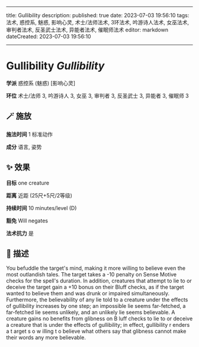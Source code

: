 
---
title: Gullibility
description: 
published: true
date: 2023-07-03 19:56:10
tags: 法术, 惑控系, 魅惑, 影响心灵, 术士/法师法术, 3环法术, 吟游诗人法术, 女巫法术, 审判者法术, 反圣武士法术, 异能者法术, 催眠师法术
editor: markdown
dateCreated: 2023-07-03 19:56:10

---

# **Gullibility** *Gullibility*

**学派** 惑控系 (魅惑) \[影响心灵\] 

**环位** 术士/法师 3, 吟游诗人 3, 女巫 3, 审判者 3, 反圣武士 3, 异能者 3, 催眠师 3

## 🪄 施放

**施法时间** 1 标准动作

**成分** 语言, 姿势

## ✨ 效果 

**目标** one creature 

**距离** 近距 (25尺+5尺/2等级)  

**持续时间** 10 minutes/level (D) 

**豁免** Will negates

**法术抗力** 是

## 📖 描述

You befuddle the target's mind, making it more willing to believe even the most outlandish tales. The target takes a -10 penalty on Sense Motive checks for the spell's duration. In addition, creatures that attempt to lie to or deceive the target gain a +10 bonus on their Bluff checks, as if the target wanted to believe them and was drunk or impaired simultaneously. Furthermore, the believability of any lie told to a creature under the effects of gullibility increases by one step; an impossible lie seems far-fetched, a far-fetched lie seems unlikely, and an unlikely lie seems believable.  A creature gains no benefits from glibness on B luff checks to lie to or deceive a creature that is under the effects of gullibility; in effect, gullibility r enders a t arget s o w illing t o believe what others say that glibness cannot make their words any more believable.
    